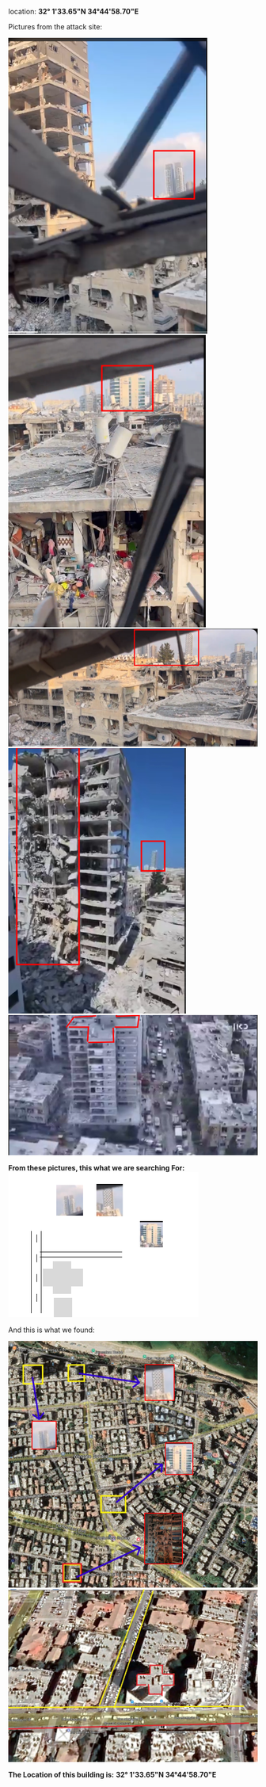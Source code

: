 location:
**32° 1'33.65"N  34°44'58.70"E**

Pictures from the attack site:

![BatYam-01](BatYam-01.png)
![BatYam-02](BatYam-02.png)
![BatYam-03](BatYam-03.png)
![BatYam-04](BatYam-04.png)
![BatYam-05](BatYam-05.png)

**From these pictures, this what we are searching For:**
![Attack-Top](Attack-Top.png)

And this is what we found:

![Bat-Yam-Building-features](Bat-Yam-Building-features.png)
![Bat-Yam-Building](Bat-Yam-Building.JPG)

**The Location of this building is:** 
**32° 1'33.65"N  34°44'58.70"E**